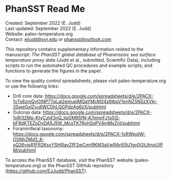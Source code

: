 # PhanSST Read Me

Created: September 2022 (E. Judd)
<br /> Last updated: September 2022 (E. Judd)
<br /> Website: paleo-temperature.org
<br /> Contact: ejjudd@syr.edu or phansst@outlook.com

This repository contains supplementary information related to the 
manuscript: *The PhanSST global database of Phanerozoic sea surface temperature proxy data* (Judd et al., submitted, Scientific Data), including scripts to run the automated QC procedures and example scripts, and functions to generate the figures in the paper.

To view the quality control spreadsheets, please visit paleo-temperature.org or use the following links:
* Drill core data: https://docs.google.com/spreadsheets/d/e/2PACX-1vTs8zmQyOINP7TqLaI2emuplMQaYMcM24z6tbsV1pnNZ5N5zXVkj-3SweGxlZyu6WCDhLQGPdzAg6zX/pubhtml
* Outcrop data: https://docs.google.com/spreadsheets/d/e/2PACX-1vRi32Mp-KtyCzt43nQ_ljpGM85fN-A7mnnFJ1o5Q-bF8dKTEZpDvDA5J5W_McoTK7RohSpPV4mMxZnI/pubhtml
* Foraminiferal taxonomy: https://docs.google.com/spreadsheets/d/e/2PACX-1vRWpolW-OSNhZMd3_8-sQ26yipR1FR2KsxYSHlIIavZfF2wCmrRKM3aVwRArtE9J1gy0j2tJlmoUIPM/pubhtml

To access the PhanSST database, visit the PhanSST website (paleo-temperature.org) or the PhanSST GitHub repository (https://github.com/EJJudd/PhanSST).